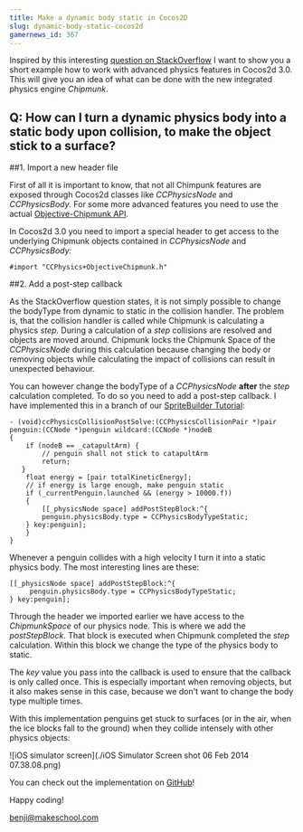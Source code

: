 ```yaml
---
title: Make a dynamic body static in Cocos2D
slug: dynamic-body-static-cocos2d
gamernews_id: 367
---
```


Inspired by this interesting [question on StackOverflow](http://stackoverflow.com/questions/21593519/how-to-make-a-dynamic-body-static-in-cocos2d-v3-0-with-chipmunk/21606421#21606421) I want to show you a short example how to work with advanced physics features in Cocos2d 3.0. This will give you an idea of what can be done with the new integrated physics engine *Chipmunk*.

## Q: How can I turn a dynamic physics body into a static body upon collision, to make the object stick to a surface?</span>

##1. Import a new header file

First of all it is important to know, that not all Chimpunk features are exposed through Cocos2d classes like *CCPhysicsNode* and *CCPhysicsBody*. For some more advanced features you need to use the actual [Objective-Chipmunk API](https://chipmunk-physics.net/release/Chipmunk-5.x/Objective-Chipmunk-5.3.5-Docs/index.html).

In Cocos2d 3.0 you need to import a special header to get access to the underlying Chipmunk objects contained in *CCPhysicsNode* and *CCPhysicsBody:*

    #import "CCPhysics+ObjectiveChipmunk.h"

##2. Add a post-step callback</span>

As the StackOverflow question states, it is not simply possible to change the bodyType from dynamic to static in the collision handler. The problem is, that the collision handler is called while Chipmunk is calculating a physics *step*. During a calculation of a *step* collisions are resolved and objects are moved around. Chipmunk locks the Chipmunk Space of the *CCPhysicsNode* during this calculation because changing the body or removing objects while calculating the impact of collisions can result in unexpected behaviour.

You can however change the bodyType of a *CCPhysicsNode* **after** the *step* calculation completed. To do so you need to add a post-step callback. I have implemented this in a branch of our [SpriteBuilder Tutorial](https://www.makeschool.com/tutorials/getting-started-with-spritebuilder/):

    - (void)ccPhysicsCollisionPostSolve:(CCPhysicsCollisionPair *)pair penguin:(CCNode *)penguin wildcard:(CCNode *)nodeB
    {
        if (nodeB == _catapultArm) {
            // penguin shall not stick to catapultArm
            return;
       }
        float energy = [pair totalKineticEnergy];
        // if energy is large enough, make penguin static
        if (_currentPenguin.launched && (energy > 10000.f))
        {
            [[_physicsNode space] addPostStepBlock:^{
    		penguin.physicsBody.type = CCPhysicsBodyTypeStatic;
    	} key:penguin];
        }
    }

Whenever a penguin collides with a high velocity I turn it into a static physics body. The most interesting lines are these:

    [[_physicsNode space] addPostStepBlock:^{
         penguin.physicsBody.type = CCPhysicsBodyTypeStatic;
    } key:penguin];

Through the header we imported earlier we have access to the *ChipmunkSpace* of our physics node. This is where we add the *postStepBlock.* That block is executed when Chipmunk completed the s*tep* calculation. Within this block we change the type of the physics body to static.

The *key* value you pass into the callback is used to ensure that the callback is only called once. This is especially important when removing objects, but it also makes sense in this case, because we don't want to change the body type multiple times.

With this implementation penguins get stuck to surfaces (or in the air, when the ice blocks fall to the ground) when they collide intensely with other physics objects:

![iOS simulator screen](./iOS Simulator Screen shot 06 Feb 2014 07.38.08.png)

You can check out the implementation on [GitHub](https://github.com/MakeSchool/PeevedPenguins-Spritebuilder/tree/change-chipmunk-bodytype)!

Happy coding!

benji@makeschool.com
